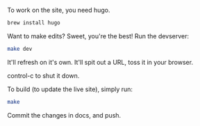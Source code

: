 To work on the site, you need hugo.

```bash
brew install hugo
```

Want to make edits?  Sweet, you're the best!  Run the devserver:

```bash
make dev
```

It'll refresh on it's own.  It'll spit out a URL, toss it in your browser.

control-c to shut it down.  

To build (to update the live site), simply run:

```bash
make
```

Commit the changes in docs, and push.  
